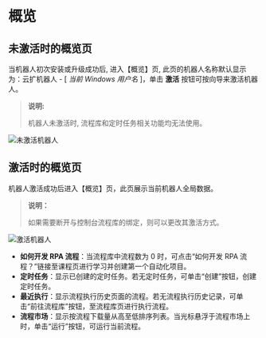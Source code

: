 # 概览

## 未激活时的概览页

当机器人初次安装或升级成功后, 进入【概览】页, 此页的机器人名称默认显示为：云扩机器人 - [ *当前 Windows 用户名* ]，单击 **激活** 按钮可按向导来激活机器人。
> **说明:**
>
> 机器人未激活时, 流程库和定时任务相关功能均无法使用。 

![未激活机器人](https://docimages.blob.core.chinacloudapi.cn/images/Robot/norobotUI20201211.png)

## 激活时的概览页

机器人激活成功后进入【概览】页，此页展示当前机器人全局数据。

>**说明：**
>
>如果需要断开与控制台流程库的绑定，则可以更改其激活方式。

![激活机器人](https://docimages.blob.core.chinacloudapi.cn/images/Robot/robotUI20201211.png)

- **如何开发 RPA 流程**：当流程库中流程数为 0 时，可点击“如何开发 RPA 流程？”链接至课程页进行学习并创建第一个自动化项目。
- **定时任务**：显示已创建的定时任务。若无定时任务，可单击“创建”按钮，创建定时任务。
- **最近执行**：显示流程执行历史页面的流程。若无流程执行历史记录，可单击“前往流程库”按钮，至流程库页进行执行流程。
- **流程市场**：显示按流程下载量从高至低排序列表。当光标悬浮于流程市场上时，单击“运行”按钮，可运行当前流程。
